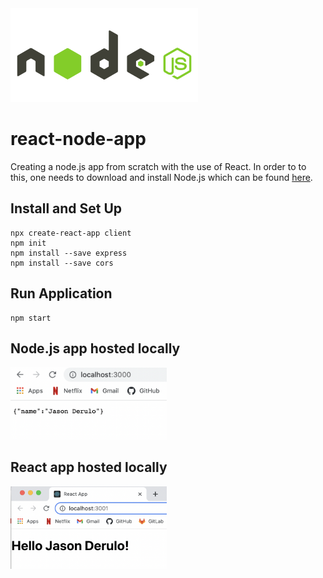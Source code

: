 <img src="https://github.com/deanhoperobertson/react-node-app/blob/main/nodejs.png" width="300"/>

# react-node-app
Creating a node.js app from scratch with the use of React. In order to to this, one needs to download and install Node.js which can be found [here](https://nodejs.org/en/).

## Install and Set Up
```
npx create-react-app client
npm init
npm install --save express
npm install --save cors
```

## Run Application
```
npm start
```

## Node.js app hosted locally
<img src="https://github.com/deanhoperobertson/react-node-app/blob/main/localhost.png" width="250"/>

## React app hosted locally
<img src="https://github.com/deanhoperobertson/react-node-app/blob/main/localhost2.png" width="250"/>